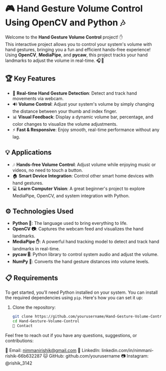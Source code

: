 # 🎮 **Hand Gesture Volume Control Using OpenCV and Python** 🎶

Welcome to the **Hand Gesture Volume Control** project! ✋  
This interactive project allows you to control your system's volume with hand gestures, bringing you a fun and efficient hands-free experience! Using **OpenCV**, **MediaPipe**, and **pycaw**, this project tracks your hand landmarks to adjust the volume in real-time. 🎧💫

## 🏆 **Key Features**  
- 🎥 **Real-time Hand Gesture Detection**: Detect and track hand movements via webcam.  
- 🔊 **Volume Control**: Adjust your system's volume by simply changing the distance between your thumb and index finger.  
- 📊 **Visual Feedback**: Display a dynamic volume bar, percentage, and color changes to visualize the volume adjustments.  
- ⚡ **Fast & Responsive**: Enjoy smooth, real-time performance without any lag.

## 💡 **Applications**  
- 🎶 **Hands-free Volume Control**: Adjust volume while enjoying music or videos, no need to touch a button.  
- 🏠 **Smart Device Integration**: Control other smart home devices with hand gestures.  
- 💻 **Learn Computer Vision**: A great beginner's project to explore MediaPipe, OpenCV, and system integration with Python.

## ⚙️ **Technologies Used**  
- **Python 🐍**: The language used to bring everything to life.  
- **OpenCV 📷**: Captures the webcam feed and visualizes the hand landmarks.  
- **MediaPipe ✋**: A powerful hand tracking model to detect and track hand landmarks in real-time.  
- **pycaw 🎚️**: Python library to control system audio and adjust the volume.  
- **NumPy 🔢**: Converts the hand gesture distances into volume levels.

## 📋 **Requirements**  
To get started, you’ll need Python installed on your system. You can install the required dependencies using `pip`. Here's how you can set it up:

1. Clone the repository: 

   ```bash
   git clone https://github.com/yourusername/Hand-Gesture-Volume-Control.git
   cd Hand-Gesture-Volume-Control
   📧 Contact
Feel free to reach out if you have any questions, suggestions, or contributions:

📧 Email: nimmanirishik@gmail.com
🔗 LinkedIn: linkedin.com/in/nimmani-rishik-66b632287
🐱 GitHub: github.com/yourusername
📷 Instagram: @rishik_3142

